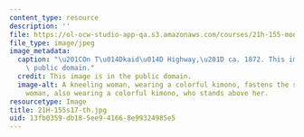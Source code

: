 ```yaml
---
content_type: resource
description: ''
file: https://ol-ocw-studio-app-qa.s3.amazonaws.com/courses/21h-155-modern-japan-1868-to-present-spring-2017/13fb0359db185ee941668e99324985e5_21H-155s17-th.jpg
file_type: image/jpeg
image_metadata:
  caption: "\u201COn T\u014Dkaid\u014D Highway,\u201D ca. 1872. This image is in the\
    \ public domain."
  credit: This image is in the public domain.
  image-alt: A kneeling woman, wearing a colorful kimono, fastens the sandle of another
    woman, also wearing a colorful kimono, who stands above her.
resourcetype: Image
title: 21H-155s17-th.jpg
uid: 13fb0359-db18-5ee9-4166-8e99324985e5
---
```

